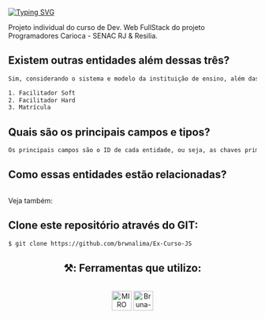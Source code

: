 [![Typing SVG](https://readme-typing-svg.herokuapp.com/?color=ffd700&size=40&center=true&vCenter=true&width=1000&lines=+SIR+-+SISTEMA+DE+INTEGRAÇÃO+DA+RESILIA)](https://git.io/typing-svg)


Projeto individual do curso de Dev. Web FullStack do projeto Programadores Carioca - SENAC RJ & Resilia.

## Existem outras entidades além dessas três?

```sh
Sim, considerando o sistema e modelo da instituição de ensino, além das entidades solicitadas (curso, turmas e alunos), foi necessário adicionar mais 3 entidades, sendo elas:

1. Facilitador Soft
2. Facilitador Hard
3. Matrícula

```

## Quais são os principais campos e tipos?

```sh
Os principais campos são o ID de cada entidade, ou seja, as chaves primárias. Esse campos, em sua maioria, são varchar. 

```

## Como essas entidades estão relacionadas?

```sh


```

Veja também:

## Clone este repositório através do GIT:

```sh
$ git clone https://github.com/brwnalima/Ex-Curso-JS
```







<div align='center'>

## ⚒️: Ferramentas que utilizo:

</div>


 <div style="display: inline_block" align = "center"><br>

  <img align="center" alt="MIRO" height="40" width="40" src="https://files.readme.io/17d4a23-miro-logo-color-square.png" />
  <img align="center" alt="Bruna-GitHub" height="40" width="40" src="https://www.iconsdb.com/icons/preview/color/FFD700/github-9-xxl.png" />
        
</div>
